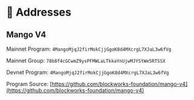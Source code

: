 # 📜 Addresses

## Mango V4
Mainnet Program: `4MangoMjqJ2firMokCjjGgoK8d4MXcrgL7XJaL3w6fVg`

Mainnet Group: `78b8f4cGCwmZ9ysPFMWLaLTkkaYnUjwMJYStWe5RTSSX`

Devnet Program: `4MangoMjqJ2firMokCjjGgoK8d4MXcrgL7XJaL3w6fVg`

Program Source: [https://github.com/blockworks-foundation/mango-v4](https://github.com/blockworks-foundation/mango-v4)
